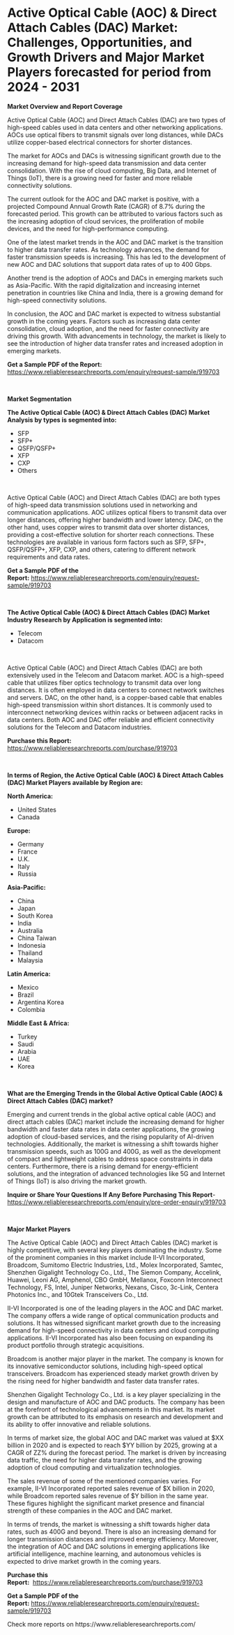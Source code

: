 <p><h1>Active Optical Cable (AOC) & Direct Attach Cables (DAC) Market: Challenges, Opportunities, and Growth Drivers and Major Market Players forecasted for period from 2024 - 2031</h1></p><p><strong>Market Overview and Report Coverage</strong></p>
<p><p>Active Optical Cable (AOC) and Direct Attach Cables (DAC) are two types of high-speed cables used in data centers and other networking applications. AOCs use optical fibers to transmit signals over long distances, while DACs utilize copper-based electrical connectors for shorter distances.</p><p>The market for AOCs and DACs is witnessing significant growth due to the increasing demand for high-speed data transmission and data center consolidation. With the rise of cloud computing, Big Data, and Internet of Things (IoT), there is a growing need for faster and more reliable connectivity solutions.</p><p>The current outlook for the AOC and DAC market is positive, with a projected Compound Annual Growth Rate (CAGR) of 8.7% during the forecasted period. This growth can be attributed to various factors such as the increasing adoption of cloud services, the proliferation of mobile devices, and the need for high-performance computing.</p><p>One of the latest market trends in the AOC and DAC market is the transition to higher data transfer rates. As technology advances, the demand for faster transmission speeds is increasing. This has led to the development of new AOC and DAC solutions that support data rates of up to 400 Gbps.</p><p>Another trend is the adoption of AOCs and DACs in emerging markets such as Asia-Pacific. With the rapid digitalization and increasing internet penetration in countries like China and India, there is a growing demand for high-speed connectivity solutions.</p><p>In conclusion, the AOC and DAC market is expected to witness substantial growth in the coming years. Factors such as increasing data center consolidation, cloud adoption, and the need for faster connectivity are driving this growth. With advancements in technology, the market is likely to see the introduction of higher data transfer rates and increased adoption in emerging markets.</p></p>
<p><strong>Get a Sample PDF of the Report:</strong> <a href="https://www.reliableresearchreports.com/enquiry/request-sample/919703">https://www.reliableresearchreports.com/enquiry/request-sample/919703</a></p>
<p>&nbsp;</p>
<p><strong>Market Segmentation</strong></p>
<p><strong>The Active Optical Cable (AOC) & Direct Attach Cables (DAC) Market Analysis by types is segmented into:</strong></p>
<p><ul><li>SFP</li><li>SFP+</li><li>QSFP/QSFP+</li><li>XFP</li><li>CXP</li><li>Others</li></ul></p>
<p>&nbsp;</p>
<p><p>Active Optical Cable (AOC) and Direct Attach Cables (DAC) are both types of high-speed data transmission solutions used in networking and communication applications. AOC utilizes optical fibers to transmit data over longer distances, offering higher bandwidth and lower latency. DAC, on the other hand, uses copper wires to transmit data over shorter distances, providing a cost-effective solution for shorter reach connections. These technologies are available in various form factors such as SFP, SFP+, QSFP/QSFP+, XFP, CXP, and others, catering to different network requirements and data rates.</p></p>
<p><strong>Get a Sample PDF of the Report:</strong>&nbsp;<a href="https://www.reliableresearchreports.com/enquiry/request-sample/919703">https://www.reliableresearchreports.com/enquiry/request-sample/919703</a></p>
<p>&nbsp;</p>
<p><strong>The Active Optical Cable (AOC) & Direct Attach Cables (DAC) Market Industry Research by Application is segmented into:</strong></p>
<p><ul><li>Telecom</li><li>Datacom</li></ul></p>
<p>&nbsp;</p>
<p><p>Active Optical Cable (AOC) and Direct Attach Cables (DAC) are both extensively used in the Telecom and Datacom market. AOC is a high-speed cable that utilizes fiber optics technology to transmit data over long distances. It is often employed in data centers to connect network switches and servers. DAC, on the other hand, is a copper-based cable that enables high-speed transmission within short distances. It is commonly used to interconnect networking devices within racks or between adjacent racks in data centers. Both AOC and DAC offer reliable and efficient connectivity solutions for the Telecom and Datacom industries.</p></p>
<p><strong>Purchase this Report:</strong>&nbsp; <a href="https://www.reliableresearchreports.com/purchase/919703">https://www.reliableresearchreports.com/purchase/919703</a></p>
<p>&nbsp;</p>
<p><strong>In terms of Region, the Active Optical Cable (AOC) & Direct Attach Cables (DAC) Market Players available by Region are:</strong></p>
<p>
    <p> <strong> North America: </strong>
        <ul>
            <li>United States</li>
            <li>Canada</li>
        </ul>
        </p> 
    <p> <strong> Europe: </strong>
        <ul>
            <li>Germany</li>
            <li>France</li>
            <li>U.K.</li>
            <li>Italy</li>
            <li>Russia</li>
        </ul>
        </p> 
    <p> <strong> Asia-Pacific: </strong>
        <ul>
            <li>China</li>
            <li>Japan</li>
            <li>South Korea</li>
            <li>India</li>
            <li>Australia</li>
            <li>China Taiwan</li>
            <li>Indonesia</li>
            <li>Thailand</li>
            <li>Malaysia</li>
        </ul>
        </p> 
    <p> <strong> Latin America: </strong>
        <ul>
            <li>Mexico</li>
            <li>Brazil</li>
            <li>Argentina Korea</li>
            <li>Colombia</li>
        </ul>
        </p> 
    <p> <strong> Middle East & Africa: </strong>
        <ul>
            <li>Turkey</li>
            <li>Saudi</li>
            <li>Arabia</li>
            <li>UAE</li>
            <li>Korea</li>
        </ul>
    </p>
    </p>
<p>&nbsp;</p>
<p><strong>What are the Emerging Trends in the Global Active Optical Cable (AOC) & Direct Attach Cables (DAC) market?</strong></p>
<p><p>Emerging and current trends in the global active optical cable (AOC) and direct attach cables (DAC) market include the increasing demand for higher bandwidth and faster data rates in data center applications, the growing adoption of cloud-based services, and the rising popularity of AI-driven technologies. Additionally, the market is witnessing a shift towards higher transmission speeds, such as 100G and 400G, as well as the development of compact and lightweight cables to address space constraints in data centers. Furthermore, there is a rising demand for energy-efficient solutions, and the integration of advanced technologies like 5G and Internet of Things (IoT) is also driving the market growth.</p></p>
<p><strong>Inquire or Share Your Questions If Any Before Purchasing This Report</strong>- <a href="https://www.reliableresearchreports.com/enquiry/pre-order-enquiry/919703">https://www.reliableresearchreports.com/enquiry/pre-order-enquiry/919703</a></p>
<p>&nbsp;</p>
<p><strong>Major Market Players</strong></p>
<p><p>The Active Optical Cable (AOC) and Direct Attach Cables (DAC) market is highly competitive, with several key players dominating the industry. Some of the prominent companies in this market include II-VI Incorporated, Broadcom, Sumitomo Electric Industries, Ltd., Molex Incorporated, Samtec, Shenzhen Gigalight Technology Co., Ltd., The Siemon Company, Accelink, Huawei, Leoni AG, Amphenol, CBO GmbH, Mellanox, Foxconn Interconnect Technology, FS, Intel, Juniper Networks, Nexans, Cisco, 3c-Link, Centera Photonics Inc., and 10Gtek Transceivers Co., Ltd.</p><p>II-VI Incorporated is one of the leading players in the AOC and DAC market. The company offers a wide range of optical communication products and solutions. It has witnessed significant market growth due to the increasing demand for high-speed connectivity in data centers and cloud computing applications. II-VI Incorporated has also been focusing on expanding its product portfolio through strategic acquisitions.</p><p>Broadcom is another major player in the market. The company is known for its innovative semiconductor solutions, including high-speed optical transceivers. Broadcom has experienced steady market growth driven by the rising need for higher bandwidth and faster data transfer rates.</p><p>Shenzhen Gigalight Technology Co., Ltd. is a key player specializing in the design and manufacture of AOC and DAC products. The company has been at the forefront of technological advancements in this market. Its market growth can be attributed to its emphasis on research and development and its ability to offer innovative and reliable solutions.</p><p>In terms of market size, the global AOC and DAC market was valued at $XX billion in 2020 and is expected to reach $YY billion by 2025, growing at a CAGR of ZZ% during the forecast period. The market is driven by increasing data traffic, the need for higher data transfer rates, and the growing adoption of cloud computing and virtualization technologies.</p><p>The sales revenue of some of the mentioned companies varies. For example, II-VI Incorporated reported sales revenue of $X billion in 2020, while Broadcom reported sales revenue of $Y billion in the same year. These figures highlight the significant market presence and financial strength of these companies in the AOC and DAC market.</p><p>In terms of trends, the market is witnessing a shift towards higher data rates, such as 400G and beyond. There is also an increasing demand for longer transmission distances and improved energy efficiency. Moreover, the integration of AOC and DAC solutions in emerging applications like artificial intelligence, machine learning, and autonomous vehicles is expected to drive market growth in the coming years.</p></p>
<p><strong>Purchase this Report:</strong>&nbsp;&nbsp;<a href="https://www.reliableresearchreports.com/purchase/919703">https://www.reliableresearchreports.com/purchase/919703</a></p>
<p></p>
<p><strong>Get a Sample PDF of the Report:</strong>&nbsp;<a href="https://www.reliableresearchreports.com/enquiry/request-sample/919703">https://www.reliableresearchreports.com/enquiry/request-sample/919703</a></p>
<p>Check more reports on https://www.reliableresearchreports.com/</p>